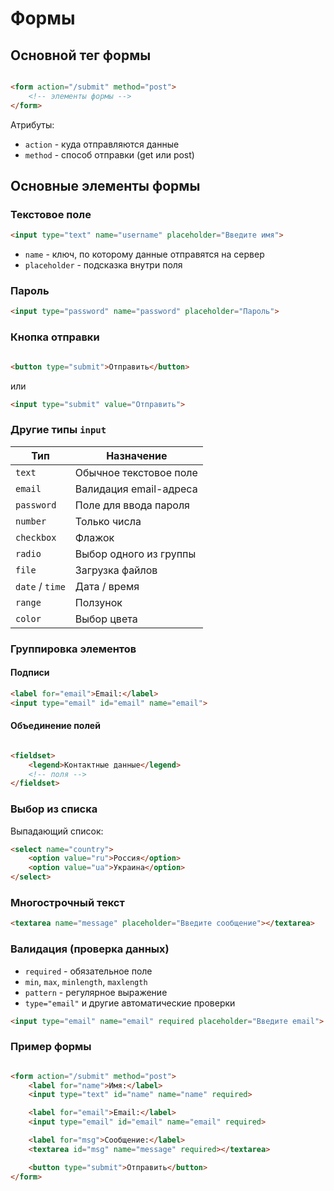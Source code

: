 # Формы #

## Основной тег формы ##

````html

<form action="/submit" method="post">
    <!-- элементы формы -->
</form>
````

Атрибуты:

* `action` - куда отправляются данные
* `method` - способ отправки (get или post)

## Основные элементы формы ##

### Текстовое поле ###

````html
<input type="text" name="username" placeholder="Введите имя">
````

* `name` - ключ, по которому данные отправятся на сервер
* `placeholder` - подсказка внутри поля

### Пароль ###

````html
<input type="password" name="password" placeholder="Пароль">
````

### Кнопка отправки ###

````html

<button type="submit">Отправить</button>
````

или

````html
<input type="submit" value="Отправить">
````

### Другие типы `input` ###

| Тип             | Назначение             |
|-----------------|------------------------|
| `text`          | Обычное текстовое поле |
| `email`         | Валидация email-адреса |
| `password`      | Поле для ввода пароля  |
| `number`        | Только числа           |
| `checkbox`      | Флажок                 |
| `radio`         | Выбор одного из группы |
| `file`          | Загрузка файлов        |
| `date` / `time` | Дата / время           |
| `range`         | Ползунок               |
| `color`         | Выбор цвета            |

### Группировка элементов ###

#### Подписи ####

````html
<label for="email">Email:</label>
<input type="email" id="email" name="email">
````

#### Объединение полей  ####

````html

<fieldset>
    <legend>Контактные данные</legend>
    <!-- поля -->
</fieldset>
````

### Выбор из списка ###

Выпадающий список:

````html
<select name="country">
    <option value="ru">Россия</option>
    <option value="ua">Украина</option>
</select>
````

### Многострочный текст ###

````html
<textarea name="message" placeholder="Введите сообщение"></textarea>
````

### Валидация (проверка данных) ###

* `required` - обязательное поле
* `min`, `max`, `minlength`, `maxlength`
* `pattern` - регулярное выражение
* `type="email"` и другие автоматические проверки

````html
<input type="email" name="email" required placeholder="Введите email">
````

### Пример формы ###

````html

<form action="/submit" method="post">
    <label for="name">Имя:</label>
    <input type="text" id="name" name="name" required>

    <label for="email">Email:</label>
    <input type="email" id="email" name="email" required>

    <label for="msg">Сообщение:</label>
    <textarea id="msg" name="message" required></textarea>

    <button type="submit">Отправить</button>
</form>
````